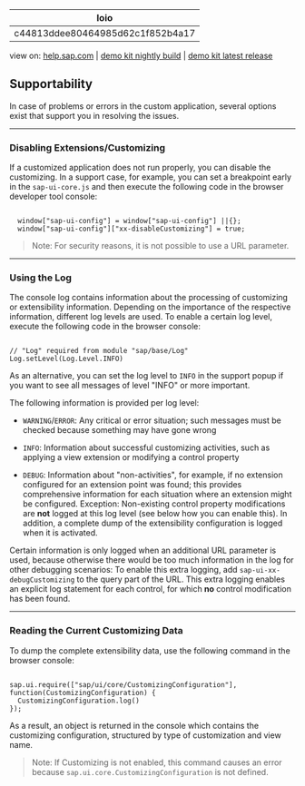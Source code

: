 | loio |
| -----|
| c44813ddee80464985d62c1f852b4a17 |

<div id="loio">

view on: [help.sap.com](https://help.sap.com/viewer/DRAFT/3237636b137e43519a20ad5513c49ccb/latest/en-US/c44813ddee80464985d62c1f852b4a17.html) | [demo kit nightly build](https://openui5nightly.hana.ondemand.com/#/topic/c44813ddee80464985d62c1f852b4a17) | [demo kit latest release](https://openui5.hana.ondemand.com/#/topic/c44813ddee80464985d62c1f852b4a17)</div>
<!-- loioc44813ddee80464985d62c1f852b4a17 -->

## Supportability

In case of problems or errors in the custom application, several options exist that support you in resolving the issues.

***

### Disabling Extensions/Customizing

If a customized application does not run properly, you can disable the customizing. In a support case, for example, you can set a breakpoint early in the `sap-ui-core.js` and then execute the following code in the browser developer tool console:

```lang-js
 
  window["sap-ui-config"] = window["sap-ui-config"] ||{};
  window["sap-ui-config"]["xx-disableCustomizing"] = true;
```

> Note:
> For security reasons, it is not possible to use a URL parameter.
> 
> 

***

### Using the Log

The console log contains information about the processing of customizing or extensibility information. Depending on the importance of the respective information, different log levels are used. To enable a certain log level, execute the following code in the browser console:

```lang-js

// "Log" required from module "sap/base/Log"
Log.setLevel(Log.Level.INFO)
```

As an alternative, you can set the log level to `INFO` in the support popup if you want to see all messages of level "INFO" or more important.

The following information is provided per log level:

-   `WARNING`/`ERROR`: Any critical or error situation; such messages must be checked because something may have gone wrong

-   `INFO`: Information about successful customizing activities, such as applying a view extension or modifying a control property

-   `DEBUG`: Information about "non-activities", for example, if no extension configured for an extension point was found; this provides comprehensive information for each situation where an extension might be configured. Exception: Non-existing control property modifications are **not** logged at this log level \(see below how you can enable this\). In addition, a complete dump of the extensibility configuration is logged when it is activated.


Certain information is only logged when an additional URL parameter is used, because otherwise there would be too much information in the log for other debugging scenarios: To enable this extra logging, add `sap-ui-xx-debugCustomizing` to the query part of the URL. This extra logging enables an explicit log statement for each control, for which **no** control modification has been found.

***

### Reading the Current Customizing Data

To dump the complete extensibility data, use the following command in the browser console:

```lang-js

sap.ui.require(["sap/ui/core/CustomizingConfiguration"], function(CustomizingConfiguration) {
  CustomizingConfiguration.log()
});

```

As a result, an object is returned in the console which contains the customizing configuration, structured by type of customization and view name.

> Note:
> If Customizing is not enabled, this command causes an error because `sap.ui.core.CustomizingConfiguration` is not defined.
> 
> 

